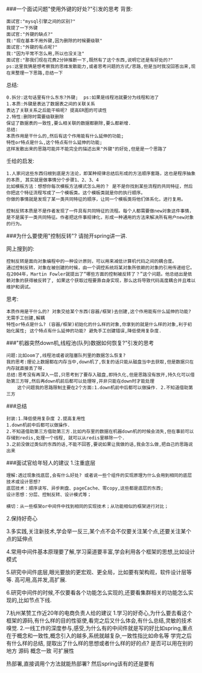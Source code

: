 ###一个面试问题"使用外键的好处?"引发的思考
背景:

    面试官:"mysql引擎之间的区别?"
    我提了一下外键
    面试官:"外键的缺点?"
    我:"现在基本不用外键,因为删除的时候要级联"
    面试官:"外键的有点呢?"
    我:"因为平常不怎么用,所以也没关注"
    面试官:"那我们现在花费2分钟推断一下,既然有了这个东西,说明它还是有好处的?"
    ps:这里我猜是想考察我的思维发散能力,或者思考问题的方式/思路,但是当时我没回答出来,现在来整理一下思路,总结一下

总结:

    0.拆分:这句话里有什么东东?外键;  ps:如果是线程池就要分为线程和池了
    1.本质:外键是表达了数据表之间的关联关系
    表达了关联关系之后能干嘛呢? 提高ER图的可读性
    2.特性:删除时需要级联删除
    保证了数据表的一致性,要么相关联的数据都删除,要么都新增.
    总结:
    本质作用是干什么的,然后有这个作用能有什么延伸的功能;
    特性or特点是什么,这个特点有什么延伸的功能;
    这样发散出来的思路可能并不能完全的描述出来"外键"的好处,但是是一个思路了

壬给的启发:

    1.人家问这些东西归根到底是方法论，即某种规律总结后形成的方法顺序套路，这也是程序抽象的本质, 其实就是做事情分个步骤1、2、3、4
    比如模板方法：想想你每次模板方法模式怎么用的？ 是不是你找到某些流程的共同特征，然后你把这个特征流程写成了一个模板类。这个模板类就是你的执行顺序。
    你做的事情就是发现了某一类共同特征的顺序，让同一个模板类将他们体系化，进行复用。

    控制反转本质是不是作者发现了一件具有共同特征的流程。每个人都需要做new对象这件事情，是不是属于一类共同特征。作者把这件事规律化，形成一种通用的方法来解决所有用户new对象的行为。



###为什么要使用"控制反转"? 请抛开spring讲一讲.

网上搜到的:

    控制反转是面向对象编程中的一种设计原则，可以用来减低计算机代码之间的耦合度。 
    通过控制反转，对象在被创建的时候，由一个调控系统将某对象所依赖的对象的引用传递给它。
    在2004年，Martin Fowler就提出了“哪些方面的控制被反转了？”这个问题。他总结出是依赖对象的获得被反转了, 如果这个获取过程要靠自身实现，那么这将导致代码高度耦合并且难以维护和调试。

思考:

    本质作用是干什么的? 对象交给某个东西(容器/框架)去创建,这个作用能有什么延伸的功能? 无需手工创建,解耦
    特性or特点是什么? (容器/框架)初始化的什么样的对象,你拿到的就是什么样的对象,利于初始化属性; 这个特点有什么延伸的功能? 避免手工创建错误,降低使用复杂度.

###"机器突然down机,线程池(队列)数据如何恢复?"引发的思考

    问题:比如oom了,线程池或者说阻塞队列里的数据怎么恢复?
    我的思考:理论上数据都在内存当中,down机了,恢复的话只能从磁盘当中去获取,但是数据只在内存就直接丢了呀.
    总结:思考没有再深入一层,只思考到了要存入磁盘,即持久化,但是思路没有放开,持久化可以借助第三方呀,然后再down机前后都可以处理呀,并非只能在down时才能处理
        这个问题我的思路限制主要在2个方面:1.down机前中后都可以做操作. 2.不知道借助第三方

###总结

    封装:1.降低使用复杂度 2.提高复用性
    1.down机前中后都可以做操作. 
    2.不知道借助第三方借助第三方.比如内存里的数据在机器down机的时候会消失,但在事前可以存储到redis,处理一个线程, 就可以从redis里移除一个.
    3.之前没做过类似的东西的话,不能不回答,要说如果让我做的话,我会怎么做,把自己的思路说出来
###面试官给年轻人的建议
1.注重底层

    理解:透过现象找底层,会有什么好处? 或者说一些个组件的实现原理为什么会用到相同的底层技术或设计思想?
    底层技术：顺序读写、异步刷盘、pageCache、零copy,这些都是底层的东西;
    设计思想：分层、控制反转、设计模式等；

    横切：从一些框架or中间件中找到相同的实现技术；从功能相似的框架进行对比；

2.保持好奇心

3.多实践,关注新技术,学会举一反三,某个点不会不仅要关注某个点,还要关注某个点的延伸点

4.常用中间件基本原理要了解,学习渠道要丰富,学会利用各个框架的思想,比如设计模式

5.研究中间件底层,眼光要放的更宏观、更全局，比如要有架构观，软件设计层等等. 高可用,高并发,高扩展.

6.研究中间件的时候,不仅要看各个功能怎么实现的,还要看集群相关的功能怎么实现的,比如节点下线.

7.杭州某赞工作近20年的电商负责人给的建议
    1.学习的好奇心,为什么要去看这个框架的源码,有什么样的目的性驱使,看完之后又什么体会,有什么总结,灵敏的技术嗅觉.
    2.一线工作的深度参与,感受,为什么有的中间件就是写的好比如spring,重点在于概念和一致性,概念引入的越多,系统就越复杂,一致性指比如命名等
    学完之后有什么样的总结, 提取出了什么样的思想或者什么样的好的点? 是否可以用在别的地方
    源码 概念一致 可扩展性

热部署,直接调用个方法就能热部署? 然后spring该有的还是要有

